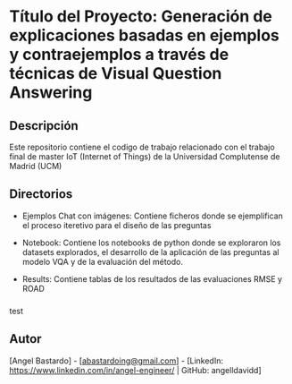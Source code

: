 
# Título del Proyecto: Generación de explicaciones basadas en ejemplos y contraejemplos a través de técnicas de Visual Question Answering


## Descripción

Este repositorio contiene el codigo de trabajo relacionado con el trabajo final de master IoT (Internet of Things) de la Universidad Complutense de Madrid (UCM)

## Directorios

- Ejemplos Chat con imágenes:
Contiene ficheros donde se ejemplifican el proceso iteretivo para el diseño de las preguntas

- Notebook:
Contiene los notebooks de python donde se exploraron los datasets explorados, el desarrollo de la aplicación de las preguntas al modelo VQA y de la evaluación del método.

- Results:
Contiene tablas de los resultados de las evaluaciones RMSE y ROAD

###
test


## Autor

[Angel Bastardo] - [abastardoing@gmail.com] - [LinkedIn: https://www.linkedin.com/in/angel-engineer/ | GitHub: angelldavidd]
